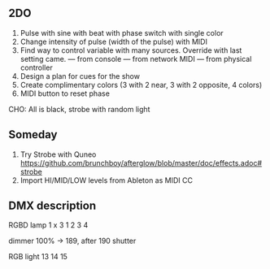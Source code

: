 ## 2DO

1. Pulse with sine with beat with phase switch with single color
1. Change intensity of pulse (width of the pulse) with MIDI
1. Find way to control variable with many sources. Override with last setting came.
— from console
— from network MIDI
— from physical controller
1. Design a plan for cues for the show
1. Create complimentary colors (3 with 2 near, 3 with 2 opposite, 4 colors)
1. MIDI button to reset phase

CHO: All is black, strobe with random light

## Someday

1. Try Strobe with Quneo https://github.com/brunchboy/afterglow/blob/master/doc/effects.adoc#strobe
1. Import HI/MID/LOW levels from Ableton as MIDI CC

## DMX description

RGBD lamp 1 x 3
1 2 3 4

dimmer 100% → 189, after 190 shutter

RGB light
13 14 15